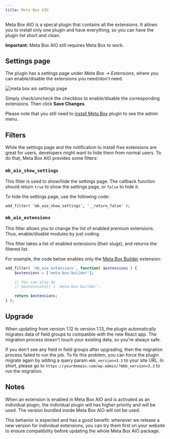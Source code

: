 ```yaml
---
title: Meta Box AIO
---
```


Meta Box AIO is a specal plugin that contains all the extensions. It allows you to install only one plugin and have everything, so you can have the plugin list short and clean.

**Important:** Meta Box AIO still requires Meta Box to work.

## Settings page

The plugin has a settings page under *Meta Box &rarr; Extensions*, where you can enable/disable the extensions you need/don't need.

![meta box aio settings page](https://imgur.com/gBFCrB1.png)

Simply check/uncheck the checkbox to enable/disable the corresponding extensions. Then click **Save Changes**.

Please note that you still need to [install Meta Box](/installation/) plugin to see the admin menu.

## Filters

While the settings page and the notification to install free extensions are great for users, developers might want to hide them from normal users. To do that, Meta Box AIO provides some filters:

### `mb_aio_show_settings`

This filter is used to show/hide the settings page. The callback function should return `true` to show the settings page, or `false` to hide it.

To hide the settings page, use the following code:

```
add_filter( 'mb_aio_show_settings', '__return_false' );
```

### `mb_aio_extensions`

This filter allows you to change the list of enabled premium extensions. Thus, enable/disable modules by just coding.

This filter takes a list of enabled extensions (their slugs), and returns the filtered list.

For example, the code below enables only the [Meta Box Builder](https://metabox.io/plugins/meta-box-builder/) extension:

```php
add_filter( 'mb_aio_extensions', function( $extensions ) {
    $extensions = ['meta-box-builder'];

    // You can also do
    // $extensions[] = 'meta-box-builder';

    return $extensions;
} );
```

## Upgrade

When updating from version 1.12 to version 1.13, the plugin automatically migrates data of field groups to compatible with the new React app. The migration process doesn't touch your existing data, so you're always safe.

If you don't see any field in field groups after upgrading, then the migration process failed to run the job. To fix this problem, you can force the plugin migrate again by adding a query param `mbb_version=3.3` to your site URL. In short, please go to `https://yourdomain.com/wp-admin/?mbb_version=3.3` to run the migration.

## Notes

When an extension is enabled in Meta Box AIO and is activated as an individual plugin, the individual plugin will has higher priority and will be used. The version bundled inside Meta Box AIO will not be used.

This behavior is expected and has a good benefit: whenever we release a new version for individual extensions, you can try them first on your website to ensure compatibility before updating the whole Meta Box AIO package.
